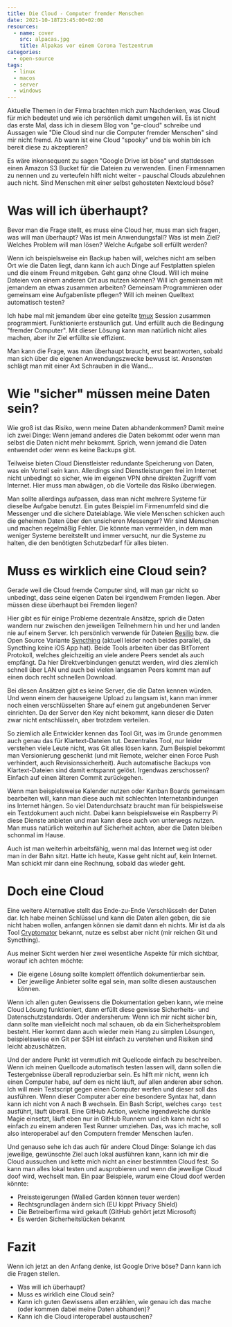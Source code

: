 ```yaml
---
title: Die Cloud - Computer fremder Menschen
date: 2021-10-18T23:45:00+02:00
resources:
  - name: cover
    src: alpacas.jpg
    title: Alpakas vor einem Corona Testzentrum
categories:
  - open-source
tags:
  - linux
  - macos
  - server
  - windows
---
```

Aktuelle Themen in der Firma brachten mich zum Nachdenken, was Cloud für mich bedeutet und wie ich persönlich damit umgehen will.
Es ist nicht das erste Mal, dass ich in diesem Blog von "ge-cloud" schreibe und Aussagen wie "Die Cloud sind nur die Computer fremder Menschen" sind mir nicht fremd.
Ab wann ist eine Cloud "spooky" und bis wohin bin ich bereit diese zu akzeptieren?

Es wäre inkonsequent zu sagen "Google Drive ist böse" und stattdessen einen Amazon S3 Bucket für die Dateien zu verwenden.
Einen Firmennamen zu nennen und zu verteufeln hilft nicht weiter - pauschal Clouds abzulehnen auch nicht.
Sind Menschen mit einer selbst gehosteten Nextcloud böse?

# Was will ich überhaupt?

Bevor man die Frage stellt, es muss eine Cloud her, muss man sich fragen, was will man überhaupt?
Was ist mein Anwendungsfall?
Was ist mein Ziel?
Welches Problem will man lösen?
Welche Aufgabe soll erfüllt werden?

Wenn ich beispielsweise ein Backup haben will, welches nicht am selben Ort wie die Daten liegt, dann kann ich auch Dinge auf Festplatten spielen und die einem Freund mitgeben.
Geht ganz ohne Cloud.
Will ich meine Dateien von einem anderen Ort aus nutzen können?
Will ich gemeinsam mit jemandem an etwas zusammen arbeiten?
Gemeinsam Programmieren oder gemeinsam eine Aufgabenliste pflegen?
Will ich meinen Quelltext automatisch testen?

Ich habe mal mit jemandem über eine geteilte [tmux](https://github.com/tmux/tmux/wiki) Session zusammen programmiert.
Funktionierte erstaunlich gut.
Und erfüllt auch die Bedingung "fremder Computer".
Mit dieser Lösung kann man natürlich nicht alles machen, aber ihr Ziel erfüllte sie effizient.

Man kann die Frage, was man überhaupt braucht, erst beantworten, sobald man sich über die eigenen Anwendungszwecke bewusst ist.
Ansonsten schlägt man mit einer Axt Schrauben in die Wand…

# Wie "sicher" müssen meine Daten sein?

Wie groß ist das Risiko, wenn meine Daten abhandenkommen?
Damit meine ich zwei Dinge: Wenn jemand anderes die Daten bekommt oder wenn man selbst die Daten nicht mehr bekommt.
Sprich, wenn jemand die Daten entwendet oder wenn es keine Backups gibt.

Teilweise bieten Cloud Dienstleister redundante Speicherung von Daten, was ein Vorteil sein kann.
Allerdings sind Dienstleistungen frei im Internet nicht unbedingt so sicher, wie im eigenen VPN ohne direkten Zugriff vom Internet.
Hier muss man abwägen, ob die Vorteile das Risiko überwiegen.

Man sollte allerdings aufpassen, dass man nicht mehrere Systeme für dieselbe Aufgabe benutzt.
Ein gutes Beispiel im Firmenumfeld sind die Messenger und die sichere Dateiablage.
Wie viele Menschen schicken auch die geheimen Daten über den unsicheren Messenger?
Wir sind Menschen und machen regelmäßig Fehler.
Die könnte man vermeiden, in dem man weniger Systeme bereitstellt und immer versucht, nur die Systeme zu halten, die den benötigten Schutzbedarf für alles bieten.

# Muss es wirklich eine Cloud sein?

Gerade weil die Cloud fremde Computer sind, will man gar nicht so unbedingt, dass seine eigenen Daten bei irgendwem Fremden liegen.
Aber müssen diese überhaupt bei Fremden liegen?

Hier gibt es für einige Probleme dezentrale Ansätze, sprich die Daten wandern nur zwischen den jeweiligen Teilnehmern hin und her und landen nie auf einem Server.
Ich persönlich verwende für Dateien [Resilio](https://www.resilio.com/) bzw. die Open Source Variante [Syncthing](https://syncthing.net) (aktuell leider noch beides parallel, da Syncthing keine iOS App hat).
Beide Tools arbeiten über das BitTorrent Protokoll, welches gleichzeitig an viele andere Peers sendet als auch empfängt.
Da hier Direktverbindungen genutzt werden, wird dies ziemlich schnell über LAN und auch bei vielen langsamen Peers kommt man auf einen doch recht schnellen Download.

Bei diesen Ansätzen gibt es keine Server, die die Daten kennen würden.
Und wenn einem der hauseigene Upload zu langsam ist, kann man immer noch einen verschlüsselten Share auf einem gut angebundenen Server einrichten.
Da der Server den Key nicht bekommt, kann dieser die Daten zwar nicht entschlüsseln, aber trotzdem verteilen.

So ziemlich alle Entwickler kennen das Tool Git, was im Grunde genommen auch genau das für Klartext-Dateien tut.
Dezentrales Tool, nur leider verstehen viele Leute nicht, was Git alles lösen kann.
Zum Beispiel bekommt man Versionierung geschenkt (und mit Remote, welcher einen Force Push verhindert, auch Revisionssicherheit).
Auch automatische Backups von Klartext-Dateien sind damit entspannt gelöst.
Irgendwas zerschossen?
Einfach auf einen älteren Commit zurückgehen.

Wenn man beispielsweise Kalender nutzen oder Kanban Boards gemeinsam bearbeiten will, kann man diese auch mit schlechten Internetanbindungen ins Internet hängen.
So viel Datendurchsatz braucht man für beispielsweise ein Textdokument auch nicht.
Dabei kann beispielsweise ein Raspberry Pi diese Dienste anbieten und man kann diese auch von unterwegs nutzen.
Man muss natürlich weiterhin auf Sicherheit achten, aber die Daten bleiben schonmal im Hause.

Auch ist man weiterhin arbeitsfähig, wenn mal das Internet weg ist oder man in der Bahn sitzt.
Hatte ich heute, Kasse geht nicht auf, kein Internet.
Man schickt mir dann eine Rechnung, sobald das wieder geht.

# Doch eine Cloud

Eine weitere Alternative stellt das Ende-zu-Ende Verschlüsseln der Daten dar.
Ich habe meinen Schlüssel und kann die Daten allen geben, die sie nicht haben wollen, anfangen können sie damit dann eh nichts.
Mir ist da als Tool [Cryptomator](https://cryptomator.org/) bekannt, nutze es selbst aber nicht (mir reichen Git und Syncthing).

Aus meiner Sicht werden hier zwei wesentliche Aspekte für mich sichtbar, worauf ich achten möchte:
- Die eigene Lösung sollte komplett öffentlich dokumentierbar sein.
- Der jeweilige Anbieter sollte egal sein, man sollte diesen austauschen können.

Wenn ich allen guten Gewissens die Dokumentation geben kann, wie meine Cloud Lösung funktioniert, dann erfüllt diese gewisse Sicherheits- und Datenschutzstandards.
Oder andersherum: Wenn ich mir nicht sicher bin, dann sollte man vielleicht noch mal schauen, ob da ein Sicherheitsproblem besteht.
Hier kommt dann auch wieder mein Hang zu simplen Lösungen, beispielsweise ein Git per SSH ist einfach zu verstehen und Risiken sind leicht abzuschätzen.

Und der andere Punkt ist vermutlich mit Quellcode einfach zu beschreiben.
Wenn ich meinen Quellcode automatisch testen lassen will, dann sollen die Testergebnisse überall reproduzierbar sein.
Es hilft mir nicht, wenn ich einen Computer habe, auf dem es nicht läuft, auf allen anderen aber schon.
Ich will mein Testscript gegen einen Computer werfen und dieser soll das ausführen.
Wenn dieser Computer aber eine besondere Syntax hat, dann kann ich nicht von A nach B wechseln.
Ein Bash Script, welches `cargo test` ausführt, läuft überall.
Eine GitHub Action, welche irgendwelche dunkle Magie einsetzt, läuft eben nur in GitHub Runnern und ich kann nicht so einfach zu einem anderen Test Runner umziehen.
Das, was ich mache, soll also interoperabel auf den Computern fremder Menschen laufen.

Und genauso sehe ich das auch für andere Cloud Dinge:
Solange ich das jeweilige, gewünschte Ziel auch lokal ausführen kann, kann ich mir die Cloud aussuchen und kette mich nicht an einer bestimmten Cloud fest.
So kann man alles lokal testen und ausprobieren und wenn die jeweilige Cloud doof wird, wechselt man.
Ein paar Beispiele, warum eine Cloud doof werden könnte:
- Preissteigerungen (Walled Garden können teuer werden)
- Rechtsgrundlagen ändern sich (EU kippt Privacy Shield)
- Die Betreiberfirma wird gekauft (GitHub gehört jetzt Microsoft)
- Es werden Sicherheitslücken bekannt

# Fazit

Wenn ich jetzt an den Anfang denke, ist Google Drive böse?
Dann kann ich die Fragen stellen.
- Was will ich überhaupt?
- Muss es wirklich eine Cloud sein?
- Kann ich guten Gewissens allen erzählen, wie genau ich das mache (oder kommen dabei meine Daten abhanden)?
- Kann ich die Cloud interoperabel austauschen?
